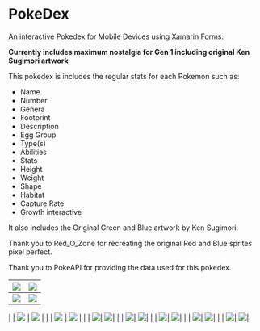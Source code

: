 # PokeDex
An interactive Pokedex for Mobile Devices using Xamarin Forms.

**Currently includes maximum nostalgia for Gen 1 including original Ken Sugimori artwork**

This pokedex is includes the regular stats for each Pokemon such as:

- Name
- Number
- Genera
- Footprint
- Description
- Egg Group
- Type(s)
- Abilities
- Stats
- Height
- Weight
- Shape
- Habitat
- Capture Rate
- Growth interactive

It also includes the Original Green and Blue artwork by Ken Sugimori.

Thank you to Red_O_Zone for recreating the original Red and Blue sprites pixel perfect.

Thank you to PokeAPI for providing the data used for this pokedex.

| ![](Images/1.png) | ![](Images/2.png) | 
|-------------------|-------------------|
| ![](Images/3.png) | ![](Images/4.png) | 
| 
| ![](Images/5.png) | ![](Images/6.png) | 
| 
| ![](Images/7.png) | ![](Images/8.png) | 
|
| ![](Images/10.png)| ![](Images/11.png)| 
|
| ![](Images/12.png)| ![](Images/13.png)| 
|
| ![](Images/14.png)| ![](Images/15.png)| 
|
| ![](Images/16.png)| ![](Images/17.png)| 
|
| ![](Images/18.png)| ![](Images/19.png)| 
